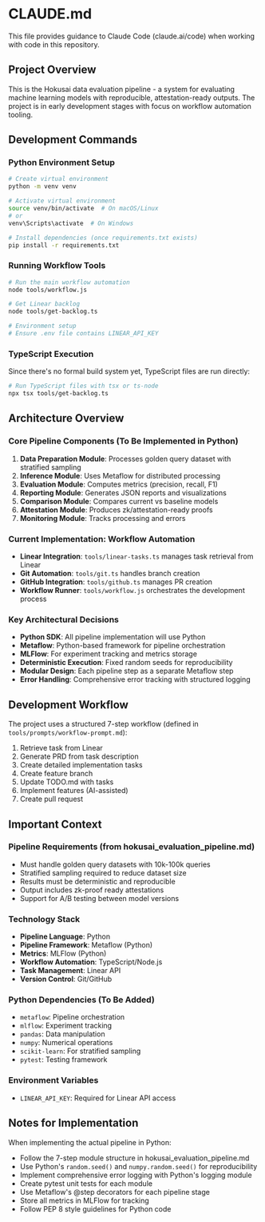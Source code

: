 # CLAUDE.md

This file provides guidance to Claude Code (claude.ai/code) when working with code in this repository.

## Project Overview

This is the Hokusai data evaluation pipeline - a system for evaluating machine learning models with reproducible, attestation-ready outputs. The project is in early development stages with focus on workflow automation tooling.

## Development Commands

### Python Environment Setup
```bash
# Create virtual environment
python -m venv venv

# Activate virtual environment
source venv/bin/activate  # On macOS/Linux
# or
venv\Scripts\activate  # On Windows

# Install dependencies (once requirements.txt exists)
pip install -r requirements.txt
```

### Running Workflow Tools
```bash
# Run the main workflow automation
node tools/workflow.js

# Get Linear backlog
node tools/get-backlog.ts

# Environment setup
# Ensure .env file contains LINEAR_API_KEY
```

### TypeScript Execution
Since there's no formal build system yet, TypeScript files are run directly:
```bash
# Run TypeScript files with tsx or ts-node
npx tsx tools/get-backlog.ts
```

## Architecture Overview

### Core Pipeline Components (To Be Implemented in Python)
1. **Data Preparation Module**: Processes golden query dataset with stratified sampling
2. **Inference Module**: Uses Metaflow for distributed processing
3. **Evaluation Module**: Computes metrics (precision, recall, F1)
4. **Reporting Module**: Generates JSON reports and visualizations
5. **Comparison Module**: Compares current vs baseline models
6. **Attestation Module**: Produces zk/attestation-ready proofs
7. **Monitoring Module**: Tracks processing and errors

### Current Implementation: Workflow Automation
- **Linear Integration**: `tools/linear-tasks.ts` manages task retrieval from Linear
- **Git Automation**: `tools/git.ts` handles branch creation
- **GitHub Integration**: `tools/github.ts` manages PR creation
- **Workflow Runner**: `tools/workflow.js` orchestrates the development process

### Key Architectural Decisions
- **Python SDK**: All pipeline implementation will use Python
- **Metaflow**: Python-based framework for pipeline orchestration
- **MLFlow**: For experiment tracking and metrics storage
- **Deterministic Execution**: Fixed random seeds for reproducibility
- **Modular Design**: Each pipeline step as a separate Metaflow step
- **Error Handling**: Comprehensive error tracking with structured logging

## Development Workflow

The project uses a structured 7-step workflow (defined in `tools/prompts/workflow-prompt.md`):
1. Retrieve task from Linear
2. Generate PRD from task description
3. Create detailed implementation tasks
4. Create feature branch
5. Update TODO.md with tasks
6. Implement features (AI-assisted)
7. Create pull request

## Important Context

### Pipeline Requirements (from hokusai_evaluation_pipeline.md)
- Must handle golden query datasets with 10k-100k queries
- Stratified sampling required to reduce dataset size
- Results must be deterministic and reproducible
- Output includes zk-proof ready attestations
- Support for A/B testing between model versions

### Technology Stack
- **Pipeline Language**: Python
- **Pipeline Framework**: Metaflow (Python)
- **Metrics**: MLFlow (Python)
- **Workflow Automation**: TypeScript/Node.js
- **Task Management**: Linear API
- **Version Control**: Git/GitHub

### Python Dependencies (To Be Added)
- `metaflow`: Pipeline orchestration
- `mlflow`: Experiment tracking
- `pandas`: Data manipulation
- `numpy`: Numerical operations
- `scikit-learn`: For stratified sampling
- `pytest`: Testing framework

### Environment Variables
- `LINEAR_API_KEY`: Required for Linear API access

## Notes for Implementation

When implementing the actual pipeline in Python:
- Follow the 7-step module structure in hokusai_evaluation_pipeline.md
- Use Python's `random.seed()` and `numpy.random.seed()` for reproducibility
- Implement comprehensive error logging with Python's logging module
- Create pytest unit tests for each module
- Use Metaflow's @step decorators for each pipeline stage
- Store all metrics in MLFlow for tracking
- Follow PEP 8 style guidelines for Python code